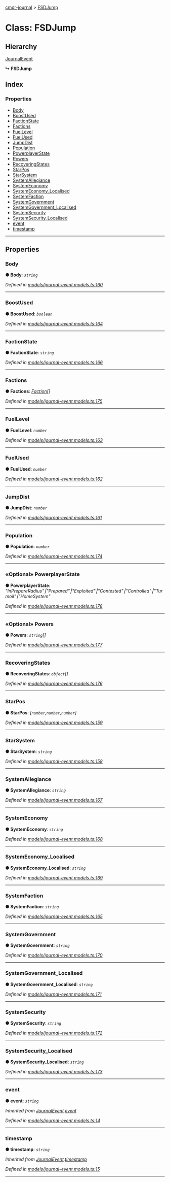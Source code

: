 [cmdr-journal](../README.md) > [FSDJump](../classes/fsdjump.md)



# Class: FSDJump

## Hierarchy


 [JournalEvent](journalevent.md)

**↳ FSDJump**







## Index

### Properties

* [Body](fsdjump.md#body)
* [BoostUsed](fsdjump.md#boostused)
* [FactionState](fsdjump.md#factionstate)
* [Factions](fsdjump.md#factions)
* [FuelLevel](fsdjump.md#fuellevel)
* [FuelUsed](fsdjump.md#fuelused)
* [JumpDist](fsdjump.md#jumpdist)
* [Population](fsdjump.md#population)
* [PowerplayerState](fsdjump.md#powerplayerstate)
* [Powers](fsdjump.md#powers)
* [RecoveringStates](fsdjump.md#recoveringstates)
* [StarPos](fsdjump.md#starpos)
* [StarSystem](fsdjump.md#starsystem)
* [SystemAllegiance](fsdjump.md#systemallegiance)
* [SystemEconomy](fsdjump.md#systemeconomy)
* [SystemEconomy_Localised](fsdjump.md#systemeconomy_localised)
* [SystemFaction](fsdjump.md#systemfaction)
* [SystemGovernment](fsdjump.md#systemgovernment)
* [SystemGovernment_Localised](fsdjump.md#systemgovernment_localised)
* [SystemSecurity](fsdjump.md#systemsecurity)
* [SystemSecurity_Localised](fsdjump.md#systemsecurity_localised)
* [event](fsdjump.md#event)
* [timestamp](fsdjump.md#timestamp)



---
## Properties
<a id="body"></a>

###  Body

**●  Body**:  *`string`* 

*Defined in [models/journal-event.models.ts:160](https://github.com/chrisbruford/cmdr-journal/blob/0588b1f/src/models/journal-event.models.ts#L160)*





___

<a id="boostused"></a>

###  BoostUsed

**●  BoostUsed**:  *`boolean`* 

*Defined in [models/journal-event.models.ts:164](https://github.com/chrisbruford/cmdr-journal/blob/0588b1f/src/models/journal-event.models.ts#L164)*





___

<a id="factionstate"></a>

###  FactionState

**●  FactionState**:  *`string`* 

*Defined in [models/journal-event.models.ts:166](https://github.com/chrisbruford/cmdr-journal/blob/0588b1f/src/models/journal-event.models.ts#L166)*





___

<a id="factions"></a>

###  Factions

**●  Factions**:  *[Faction](faction.md)[]* 

*Defined in [models/journal-event.models.ts:175](https://github.com/chrisbruford/cmdr-journal/blob/0588b1f/src/models/journal-event.models.ts#L175)*





___

<a id="fuellevel"></a>

###  FuelLevel

**●  FuelLevel**:  *`number`* 

*Defined in [models/journal-event.models.ts:163](https://github.com/chrisbruford/cmdr-journal/blob/0588b1f/src/models/journal-event.models.ts#L163)*





___

<a id="fuelused"></a>

###  FuelUsed

**●  FuelUsed**:  *`number`* 

*Defined in [models/journal-event.models.ts:162](https://github.com/chrisbruford/cmdr-journal/blob/0588b1f/src/models/journal-event.models.ts#L162)*





___

<a id="jumpdist"></a>

###  JumpDist

**●  JumpDist**:  *`number`* 

*Defined in [models/journal-event.models.ts:161](https://github.com/chrisbruford/cmdr-journal/blob/0588b1f/src/models/journal-event.models.ts#L161)*





___

<a id="population"></a>

###  Population

**●  Population**:  *`number`* 

*Defined in [models/journal-event.models.ts:174](https://github.com/chrisbruford/cmdr-journal/blob/0588b1f/src/models/journal-event.models.ts#L174)*





___

<a id="powerplayerstate"></a>

### «Optional» PowerplayerState

**●  PowerplayerState**:  *"InPrepareRadius"⎮"Prepared"⎮"Exploited"⎮"Contested"⎮"Controlled"⎮"Turmoil"⎮"HomeSystem"* 

*Defined in [models/journal-event.models.ts:178](https://github.com/chrisbruford/cmdr-journal/blob/0588b1f/src/models/journal-event.models.ts#L178)*





___

<a id="powers"></a>

### «Optional» Powers

**●  Powers**:  *`string`[]* 

*Defined in [models/journal-event.models.ts:177](https://github.com/chrisbruford/cmdr-journal/blob/0588b1f/src/models/journal-event.models.ts#L177)*





___

<a id="recoveringstates"></a>

###  RecoveringStates

**●  RecoveringStates**:  *`object`[]* 

*Defined in [models/journal-event.models.ts:176](https://github.com/chrisbruford/cmdr-journal/blob/0588b1f/src/models/journal-event.models.ts#L176)*





___

<a id="starpos"></a>

###  StarPos

**●  StarPos**:  *[`number`,`number`,`number`]* 

*Defined in [models/journal-event.models.ts:159](https://github.com/chrisbruford/cmdr-journal/blob/0588b1f/src/models/journal-event.models.ts#L159)*





___

<a id="starsystem"></a>

###  StarSystem

**●  StarSystem**:  *`string`* 

*Defined in [models/journal-event.models.ts:158](https://github.com/chrisbruford/cmdr-journal/blob/0588b1f/src/models/journal-event.models.ts#L158)*





___

<a id="systemallegiance"></a>

###  SystemAllegiance

**●  SystemAllegiance**:  *`string`* 

*Defined in [models/journal-event.models.ts:167](https://github.com/chrisbruford/cmdr-journal/blob/0588b1f/src/models/journal-event.models.ts#L167)*





___

<a id="systemeconomy"></a>

###  SystemEconomy

**●  SystemEconomy**:  *`string`* 

*Defined in [models/journal-event.models.ts:168](https://github.com/chrisbruford/cmdr-journal/blob/0588b1f/src/models/journal-event.models.ts#L168)*





___

<a id="systemeconomy_localised"></a>

###  SystemEconomy_Localised

**●  SystemEconomy_Localised**:  *`string`* 

*Defined in [models/journal-event.models.ts:169](https://github.com/chrisbruford/cmdr-journal/blob/0588b1f/src/models/journal-event.models.ts#L169)*





___

<a id="systemfaction"></a>

###  SystemFaction

**●  SystemFaction**:  *`string`* 

*Defined in [models/journal-event.models.ts:165](https://github.com/chrisbruford/cmdr-journal/blob/0588b1f/src/models/journal-event.models.ts#L165)*





___

<a id="systemgovernment"></a>

###  SystemGovernment

**●  SystemGovernment**:  *`string`* 

*Defined in [models/journal-event.models.ts:170](https://github.com/chrisbruford/cmdr-journal/blob/0588b1f/src/models/journal-event.models.ts#L170)*





___

<a id="systemgovernment_localised"></a>

###  SystemGovernment_Localised

**●  SystemGovernment_Localised**:  *`string`* 

*Defined in [models/journal-event.models.ts:171](https://github.com/chrisbruford/cmdr-journal/blob/0588b1f/src/models/journal-event.models.ts#L171)*





___

<a id="systemsecurity"></a>

###  SystemSecurity

**●  SystemSecurity**:  *`string`* 

*Defined in [models/journal-event.models.ts:172](https://github.com/chrisbruford/cmdr-journal/blob/0588b1f/src/models/journal-event.models.ts#L172)*





___

<a id="systemsecurity_localised"></a>

###  SystemSecurity_Localised

**●  SystemSecurity_Localised**:  *`string`* 

*Defined in [models/journal-event.models.ts:173](https://github.com/chrisbruford/cmdr-journal/blob/0588b1f/src/models/journal-event.models.ts#L173)*





___

<a id="event"></a>

###  event

**●  event**:  *`string`* 

*Inherited from [JournalEvent](journalevent.md).[event](journalevent.md#event)*

*Defined in [models/journal-event.models.ts:14](https://github.com/chrisbruford/cmdr-journal/blob/0588b1f/src/models/journal-event.models.ts#L14)*





___

<a id="timestamp"></a>

###  timestamp

**●  timestamp**:  *`string`* 

*Inherited from [JournalEvent](journalevent.md).[timestamp](journalevent.md#timestamp)*

*Defined in [models/journal-event.models.ts:15](https://github.com/chrisbruford/cmdr-journal/blob/0588b1f/src/models/journal-event.models.ts#L15)*





___


